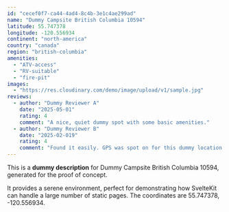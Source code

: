 ```yaml
---
id: "cecef0f7-ca44-4ad4-8c4b-3e1c4ae299ad"
name: "Dummy Campsite British Columbia 10594"
latitude: 55.747378
longitude: -120.556934
continent: "north-america"
country: "canada"
region: "british-columbia"
amenities:
  - "ATV-access"
  - "RV-suitable"
  - "fire-pit"
images:
  - "https://res.cloudinary.com/demo/image/upload/v1/sample.jpg"
reviews:
  - author: "Dummy Reviewer A"
    date: "2025-05-01"
    rating: 4
    comment: "A nice, quiet dummy spot with some basic amenities."
  - author: "Dummy Reviewer B"
    date: "2025-02-019"
    rating: 4
    comment: "Found it easily. GPS was spot on for this dummy location."
---
```


This is a **dummy description** for Dummy Campsite British Columbia 10594, generated for the proof of concept.

It provides a serene environment, perfect for demonstrating how SvelteKit can handle a large number of static pages. The coordinates are 55.747378, -120.556934.
